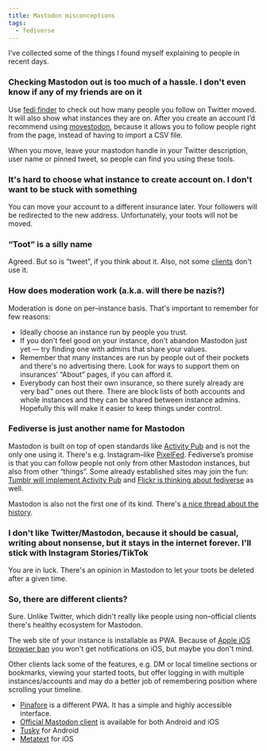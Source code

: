 ```yaml
---
title: Mastodon misconceptions
tags:
  - fediverse
---
```


I’ve collected some of the things I found myself explaining to people in
recent days.


### Checking Mastodon out is too much of a hassle. I don't even know if any of my friends are on it

Use [fedi finder](https://fedifinder.glitch.me) to check out how many
people you follow on Twitter moved. It will also show what instances
they are on. After you create an account I’d recommend using
[movestodon](https://www.movetodon.org), because it allows you to follow
people right from the page, instead of having to import a CSV file.

When you move, leave your mastodon handle in your Twitter description,
user name or pinned tweet, so people can find you using these tools.

### It's hard to choose what instance to create account on. I don't want to be stuck with something

You can move your account to a different insurance later. Your followers
will be redirected to the new address. Unfortunately, your toots will
not be moved.

### “Toot” is a silly name

Agreed. But so is “tweet”, if you think about it. Also, not some
[clients](#user-content-clients) don't use it.

### How does moderation work (a.k.a. will there be nazis?)

Moderation is done on per–instance basis. That's important to remember
for few reasons:

- Ideally choose an instance run by people you trust.
- If you don't feel good on your instance, don't abandon Mastodon just
  yet — try finding one with admins that share your values.
- Remember that many instances are run by people out of their pockets
  and there's no advertising there. Look for ways to support them on
  insurances’ “About” pages, if you can afford it.
- Everybody can host their own insurance, so there surely already are
  very bad™️ ones out there. There are block lists of both accounts and
  whole instances and they can be shared between instance admins.
  Hopefully this will make it easier to keep things under control.

### Fediverse is just another name for Mastodon

Mastodon is built on top of open standards like [Activity
Pub](https://activitypub.rocks) and is not the only one using it.
There's e.g. Instagram–like [PixelFed](https://pixelfed.org).
Fediverse’s promise is that you can follow people not only from other
Mastodon instances, but also from other “things”. Some already
established sites may join the fun: [Tumblr will implement Activity
Pub](https://techcrunch.com/2022/11/21/tumblr-to-add-support-for-activitypub-the-social-protocol-powering-mastodon-and-other-apps)
and [Flickr is thinking about
fediverse](https://techcrunch.com/2022/11/28/flickr-weighs-support-for-activitypub-the-social-protocol-powering-twitter-alternative-mastodon)
as well.

Mastodon is also not the first one of its kind. There's [a nice thread
about the history](https://kind.social/@f00fc7c8/109407989829565640).

### I don't like Twitter/Mastodon, because it should be casual, writing about nonsense, but it stays in the internet forever. I'll stick with Instagram Stories/TikTok

You are in luck. There's an opinion in Mastodon to let your toots be
deleted after a given time.

### <span id="user-content-clients">So, there are different clients?</span>

Sure. Unlike Twitter, which didn't really like people using non–official
clients there's healthy ecosystem for Mastodon.

The web site of your instance is installable as PWA. Because of [Apple
iOS browser
ban](https://thenewstack.io/apples-browser-engine-ban-is-holding-back-web-app-innovation)
you won't get notifications on iOS, but maybe you don't mind.

Other clients lack some of the features, e.g. DM or local timeline
sections or bookmarks, viewing your started toots, but offer logging in
with multiple instances/accounts and may do a better job of remembering
position where scrolling your timeline.

- [Pinafore](https://pinafore.social) is a different PWA. It has a
  simple and highly accessible interface.
- [Official Mastodon client](https://joinmastodon.org/apps)
  is available for both Android and iOS
- [Tusky](https://play.google.com/store/apps/details?id=com.keylesspalace.tusky)
  for Android
- [Metatext](https://apps.apple.com/us/app/metatext/id1523996615)
  for iOS
